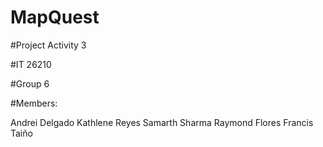 # MapQuest

#Project Activity 3

#IT 26210

#Group 6

#Members:

Andrei Delgado
Kathlene Reyes
Samarth Sharma
Raymond Flores
Francis Taiño